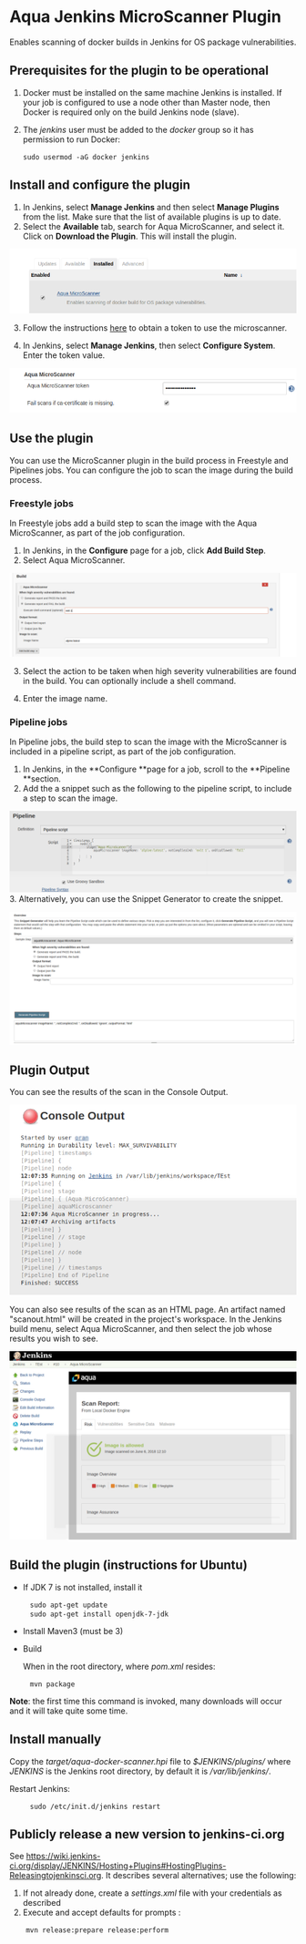 # Aqua Jenkins MicroScanner Plugin #
Enables scanning of docker builds in Jenkins for OS package vulnerabilities.

## Prerequisites for the plugin to be operational ##

1. Docker must be installed on the same machine Jenkins is installed. If your job is configured to use a node other than Master node, then Docker is required only on the build Jenkins node (slave). 
2. The *jenkins* user must be added to the *docker* group so it has permission to run Docker:

     ```
     sudo usermod -aG docker jenkins
     ```
## Install and configure the plugin
 1. In Jenkins, select **Manage Jenkins** and then select **Manage Plugins** from the list. Make sure that the list of available plugins is up to date. 
2. Select the **Available** tab, search for Aqua MicroScanner, and select it.  Click on **Download the Plugin**. This will install the plugin.

![](images/Jenkins-plugin-installed.png)

3. Follow the instructions [here](https://github.com/aquasecurity/microscanner#registering-for-a-token) to obtain a token to use the microscanner.

4. In Jenkins, select **Manage Jenkins**, then select **Configure System**. Enter the token value.

![](images/Jenkins-configure-plugin.png)


## Use the plugin
You can use the MicroScanner plugin in the build process in Freestyle and Pipelines jobs. You can configure the job to scan the image during the build process.

### Freestyle jobs

In Freestyle jobs add a build step to scan the image with the Aqua MicroScanner, as part of the job configuration. 
1. In Jenkins, in the **Configure** page for a job, click **Add Build Step**.
1. Select Aqua MicroScanner.

![](images/Jenkins-build-freestyle.png)

3. Select the action to be taken when high severity vulnerabilities are found in the build. You can optionally include a shell command.

4. Enter the image name.

### Pipeline jobs
In Pipeline jobs, the build step to scan the image with the MicroScanner  is included in a pipeline script, as part of the job configuration.

1. In Jenkins, in the **Configure **page for a job, scroll to the **Pipeline **section.
1. Add the a snippet such as the following to the pipeline script, to include a step to scan the image. 

![](images/Jenkins-build-pipeline.png)
3. Alternatively, you can use the Snippet Generator to create the snippet.

![](images/Jenkins-build-pipeline-script-generator.png)

## Plugin Output

You can see the results of the scan in the Console Output.

![](images/Jenkins-console-output.png)

You can also see results of the scan as an HTML page. An artifact named "scanout.html" will be created in the project's workspace. In the Jenkins build menu, select Aqua MicroScanner, and then select the job whose results you wish to see.

![](images/Jenkins-html-output.png)


## Build the plugin (instructions for Ubuntu)

* If JDK 7 is not installed, install it
```
     sudo apt-get update
     sudo apt-get install openjdk-7-jdk
```

* Install Maven3 (must be 3)

*  Build

   When in the root directory, where *pom.xml* resides:
```
     mvn package
```
   **Note**: the first time this command is invoked, many downloads will occur and it will take quite some time.

## Install manually ##
Copy the *target/aqua-docker-scanner.hpi* file to *$JENKINS/plugins/* where *JENKINS* is the Jenkins root directory, by default it is */var/lib/jenkins/*.

Restart Jenkins:
```
     sudo /etc/init.d/jenkins restart
```

## Publicly release a new version to jenkins-ci.org ##
See https://wiki.jenkins-ci.org/display/JENKINS/Hosting+Plugins#HostingPlugins-Releasingtojenkinsci.org. It describes several alternatives; use the following:

1. If not already done, create a *settings.xml* file with your credentials as described
2. Execute and accept defaults for prompts :
```
    mvn release:prepare release:perform
````

